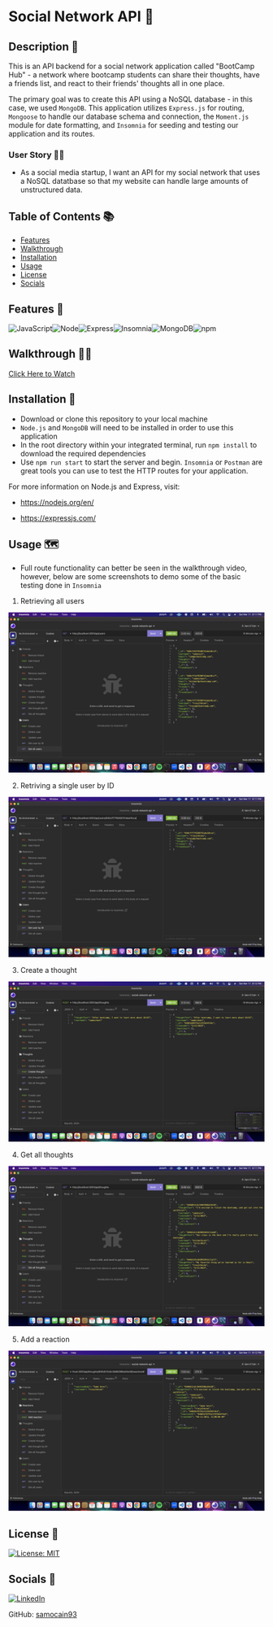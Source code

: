 # Social Network API 📱

## Description 📝

This is an API backend for a social network application called "BootCamp Hub" - a network where bootcamp students can share their thoughts, have a friends list, and react to their friends' thoughts all in one place.

The primary goal was to create this API using a NoSQL database - in this case, we used `MongoDB`. This application utilizes `Express.js` for routing, `Mongoose` to handle our database schema and connection, the `Moment.js` module for date formatting, and `Insomnia` for seeding and testing our application and its routes.

### User Story 👨‍💻

- As a social media startup, I want an API for my social network that uses a NoSQL datatbase so that my website can handle large amounts of unstructured data.

## Table of Contents 📚

- [Features](#features)
- [Walkthrough](#walkthrough)
- [Installation](#installation)
- [Usage](#usage)
- [License](#license)
- [Socials](#socials)

## Features 🔨

![JavaScript](https://img.shields.io/badge/JavaScript-323330?style=for-the-badge&logo=javascript&logoColor=F7DF1E)![Node](https://img.shields.io/badge/Node.js-339933?style=for-the-badge&logo=nodedotjs&logoColor=white)![Express](https://img.shields.io/badge/Express.js-000000?style=for-the-badge&logo=express&logoColor=white)![Insomnia](https://img.shields.io/badge/Insomnia-5849be?style=for-the-badge&logo=Insomnia&logoColor=white)![MongoDB](https://img.shields.io/badge/MongoDB-4EA94B?style=for-the-badge&logo=mongodb&logoColor=white)![npm](https://img.shields.io/badge/npm-CB3837?style=for-the-badge&logo=npm&logoColor=white)

## Walkthrough 🚶‍♂️

[Click Here to Watch](https://drive.google.com/file/d/12idyc4eQC9DLD874zm6dRKgcP5vx-FLq/view)

## Installation 🔌

- Download or clone this repository to your local machine
- `Node.js` and `MongoDB` will need to be installed in order to use this application
- In the root directory within your integrated terminal, run `npm install` to download the required dependencies
- Use `npm run start` to start the server and begin. `Insomnia` or `Postman` are great tools you can use to test the HTTP routes for your application.

For more information on Node.js and Express, visit:

- https://nodejs.org/en/

- https://expressjs.com/

## Usage 🗺

- Full route functionality can better be seen in the walkthrough video, however, below are some screenshots to demo some of the basic testing done in `Insomnia`

1. Retrieving all users

![getting all users img](./assets/images/get-users.png)

2. Retriving a single user by ID

![get single user](./assets/images/get-single-user.png)

3. Create a thought

![create thought](./assets/images/create-thought.png)

4. Get all thoughts

![get all thoughts](./assets/images/get-thoughts.png)

5. Add a reaction

![add a reaction](./assets/images/add-reaction.png)

## License 📄

[![License: MIT](https://img.shields.io/badge/License-MIT-yellow.svg)](https://github.com/siennameow/social-network-API/blob/main/LICENSE)

## Socials 💬

[![LinkedIn](https://img.shields.io/badge/LinkedIn-samocain-blue)](https://www.linkedin.com/in/samocain/)

GitHub: [samocain93](https://github.com/samocain93)
